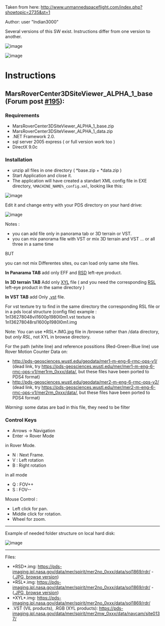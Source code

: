 Taken from here:  http://www.unmannedspaceflight.com/index.php?showtopic=2735&st=1

Author: user "Indian3000"

Several versions of this SW exist. Instructions differ from one version to another.

![image](https://user-images.githubusercontent.com/1620953/175532470-ffb547b6-7702-4bb0-8591-294a31362fea.png)

![image](https://user-images.githubusercontent.com/1620953/175532505-a73f1de6-efdb-467d-aefd-88ed3848deda.png)


# Instructions

## MarsRoverCenter3DSiteViewer_ALPHA_1_base (Forum post [#195](http://www.unmannedspaceflight.com/index.php?showtopic=2735&view=findpost&p=85129)):

### Requirements

- MarsRoverCenter3DSiteViewer_ALPHA_1_base.zip 
- MarsRoverCenter3DSiteViewer_ALPHA_1_data.zip
- .NET Framework 2.0.
- sql server 2005 express ( or full version work too )
- DirectX 9.0c

### Installation

- unzip all files in one directory ( *base.zip + *data.zip )
- Start Application and close it.
- The application will have created a standart XML config file in EXE directory,  `%MACHINE_NAME%_config.xml`, looking like this:

![image](https://user-images.githubusercontent.com/1620953/175523761-c23ccf9a-1c19-4692-8138-a1051700fb9e.png)

Edit it and change entry with your PDS directory on your hard drive:

![image](https://user-images.githubusercontent.com/1620953/175523809-cc79f0b6-e14e-495b-af7a-3b3cec3a840f.png)

Notes :

 - you can add file only in panorama tab or 3D terrain or VST.
 - you can mix panorama file with VST or mix 3D terrain and VST ... or all three in a same time

BUT

you can not mix Differentes sites, ou can load only same site files. 

**In Panarama TAB**
add only EFF and [RSD](https://pds-imaging.jpl.nasa.gov/data/mer/spirit/mer2no_0xxx/data/sol1869/rdr/) left-eye product.

**In 3D terrain TAB**
Add only  [XYL](https://pds-imaging.jpl.nasa.gov/data/mer/spirit/mer2no_0xxx/data/sol1869/rdr/) file ( and you need the corresponding [RSL](https://pds-imaging.jpl.nasa.gov/data/mer/spirit/mer2no_0xxx/data/sol1869/rdr/) left-eye product in the same directory )

**In VST TAB**
add Only [.vst](https://pds-imaging.jpl.nasa.gov/data/mer/spirit/mer2mw_0xxx/data/navcam/site0137/) file.

For vst texture  try to find in the same directory the corresponding RSL file or in a pds local structure (config file)
example : 1n136278048vil1600p1980l0m1.vst texture is 1n136278048rsl1600p1980l0m1.img

Note: You can use \*RSL*\.IMG.jpg file in /browse rather than /data directory, but _only RSL_, not XYL in browse directory.

For the path (white line) and reference possitions (Red-Green-Blue line)  use Rover Motion Counter Data on:
- http://pds-geosciences.wustl.edu/geodata/mer1-m-eng-6-rmc-ops-v1/ (dead link, try https://pds-geosciences.wustl.edu/mer/mer1-m-eng-6-rmc-ops-v1/mer1rm_0xxx/data/, but these files have been ported to PDS4 format)
 - http://pds-geosciences.wustl.edu/geodata/mer2-m-eng-6-rmc-ops-v2/ (dead link, try https://pds-geosciences.wustl.edu/mer/mer2-m-eng-6-rmc-ops-v1/mer2rm_0xxx/data/, but these files have been ported to PDS4 format)

*Warning*: some datas are bad in this file, they need to be filter

### Control Keys
- Arrows -> Navigation
- Enter -> Rover Mode

in Rover Mode.
- N : Next Frame.
- V : Left rotation
- B : Right rotation

in all mode
- Q : FOV++
- S : FOV--

Mouse Control :
- Left click for pan.
- Middle click for rotation.
- Wheel for zoom.

--------

Example of needed folder structure on local hard disk:

![image](https://user-images.githubusercontent.com/1620953/175525936-4364d299-26e5-43fe-969e-3988ecd14f7c.png)

-----------------

Files:
 - \*RSD\*.img: https://pds-imaging.jpl.nasa.gov/data/mer/spirit/mer2no_0xxx/data/sol1869/rdr/ -  ([.JPG, browse version](https://pds-imaging.jpl.nasa.gov/data/mer/spirit/mer2no_0xxx/browse/sol1869/rdr/))
 - \*RSL\*.img: https://pds-imaging.jpl.nasa.gov/data/mer/spirit/mer2no_0xxx/data/sol1869/rdr/ - ([.JPG, browse version](https://pds-imaging.jpl.nasa.gov/data/mer/spirit/mer2no_0xxx/browse/sol1869/rdr/))
 - \*XYL\*.img: https://pds-imaging.jpl.nasa.gov/data/mer/spirit/mer2no_0xxx/data/sol1869/rdr/
 - .VST (VIL products), .RGB (XYL products): https://pds-imaging.jpl.nasa.gov/data/mer/spirit/mer2mw_0xxx/data/navcam/site0137/
